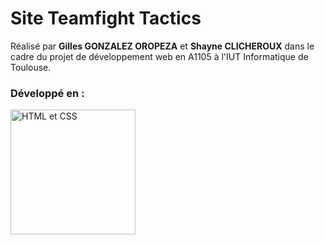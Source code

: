 # Site Teamfight Tactics

Réalisé par **Gilles GONZALEZ OROPEZA** et **Shayne CLICHEROUX** dans le cadre du projet de développement web en A1105 à l'IUT Informatique de Toulouse.


### Développé en :
<img src="http://www.abformationpro.fr/wp-content/uploads/2020/07/css3_and_html5_logos_and_wordmarks.svg" alt="HTML et CSS" width="200"/>
